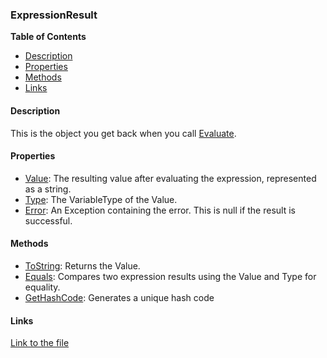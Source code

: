 ### ExpressionResult

**Table of Contents**
- [Description](#description)
- [Properties](#properties)
- [Methods](#methods)
- [Links](#links)

#### Description

This is the object you get back when you call [Evaluate](/api/ExpressionEvaluatorForDotNet.Evaluator.html#ExpressionEvaluatorForDotNet_Evaluator_Evaluate_System_String_). 

#### Properties

- [Value](/api/ExpressionEvaluatorForDotNet.ExpressionResult.html#ExpressionEvaluatorForDotNet_ExpressionResult_Value): The resulting value after evaluating the expression, represented as a string.
- [Type](/api/ExpressionEvaluatorForDotNet.ExpressionResult.html#ExpressionEvaluatorForDotNet_ExpressionResult_Type): The VariableType of the Value.
- [Error](/api/ExpressionEvaluatorForDotNet.ExpressionResult.html#ExpressionEvaluatorForDotNet_ExpressionResult_Error): An Exception containing the error. This is null if the result is successful.

#### Methods

- [ToString](/api/ExpressionEvaluatorForDotNet.ExpressionResult.html#ExpressionEvaluatorForDotNet_ExpressionResult_ToString): Returns the Value.
- [Equals](/api/ExpressionEvaluatorForDotNet.ExpressionResult.html#ExpressionEvaluatorForDotNet_ExpressionResult_Equals_System_Object_): Compares two expression results using the Value and Type for equality.
- [GetHashCode](/api/ExpressionEvaluatorForDotNet.ExpressionResult.html#ExpressionEvaluatorForDotNet_ExpressionResult_GetHashCode): Generates a unique hash code

#### Links

[Link to the file](/api/ExpressionEvaluatorForDotNet.ExpressionResult.html)